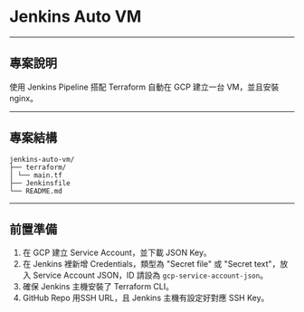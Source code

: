 # Jenkins Auto VM
---
## 專案說明

使用 Jenkins Pipeline 搭配 Terraform 自動在 GCP 建立一台 VM，並且安裝 nginx。

---
## 專案結構

``` 
jenkins-auto-vm/
├── terraform/
│ └── main.tf
├── Jenkinsfile
└── README.md
``` 

---
## 前置準備

1. 在 GCP 建立 Service Account，並下載 JSON Key。  
2. 在 Jenkins 裡新增 Credentials，類型為 "Secret file" 或 "Secret text"，放入 Service Account JSON，ID 請設為 `gcp-service-account-json`。  
3. 確保 Jenkins 主機安裝了 Terraform CLI。  
4. GitHub Repo 用SSH URL，且 Jenkins 主機有設定好對應 SSH Key。 
